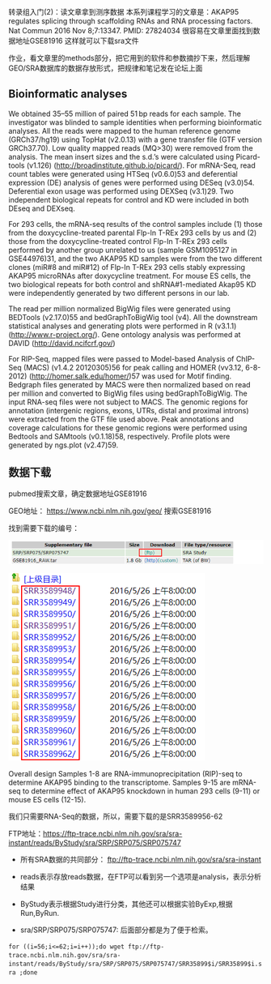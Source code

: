 转录组入门(2)：读文章拿到测序数据
本系列课程学习的文章是：AKAP95 regulates splicing through scaffolding RNAs and RNA processing factors. Nat Commun 2016 Nov 8;7:13347. PMID: 27824034 很容易在文章里面找到数据地址GSE81916 这样就可以下载sra文件

作业，看文章里的methods部分，把它用到的软件和参数摘抄下来，然后理解GEO/SRA数据库的数据存放形式，把规律和笔记发在论坛上面

Bioinformatic analyses
---------

We obtained 35–55 million of paired 51 bp reads for each sample. The investigator was blinded to sample identities when performing bioinformatic analyses. All the reads were mapped to the human reference genome (GRCh37/hg19) using TopHat (v2.0.13) with a gene transfer file (GTF version GRCh37.70). Low quality mapped reads (MQ>30) were removed from the analysis. The mean insert sizes and the s.d.’s were calculated using Picard-tools (v1.126) (http://broadinstitute.github.io/picard/).
For mRNA-Seq, read count tables were generated using HTSeq (v0.6.0)53 and deferential expression (DE) analysis of genes were performed using DESeq (v3.0)54.
Deferential exon usage was performed using DEXSeq (v3.1)29.
Two independent biological repeats for control and KD were included in both DEseq and DEXseq.

For 293 cells, the mRNA-seq results of the control samples include
(1) those from the doxycycline-treated parental Flp-In T-REx 293 cells by us and
(2) those from the doxycycline-treated control Flp-In T-REx 293 cells performed by another group unrelated to us (sample GSM1095127 in GSE44976)31, and the two AKAP95 KD samples were from the two different clones (miR#8 and miR#12) of Flp-In T-REx 293 cells stably expressing AKAP95 microRNAs after doxycycline treatment. For mouse ES cells, the two biological repeats for both control and shRNA#1-mediated Akap95 KD were independently generated by two different persons in our lab.

The read per million normalized BigWig files were generated using BEDTools (v2.17.0)55 and bedGraphToBigWig tool (v4). All the downstream statistical analyses and generating plots were performed in R (v3.1.1) (http://www.r-project.org/). Gene ontology analysis was performed at DAVID (http://david.ncifcrf.gov/)

For RIP-Seq, mapped files were passed to Model-based Analysis of ChIP-Seq (MACS) (v1.4.2 20120305)56 for peak calling and HOMER (vv3.12, 6-8-2012) (http://homer.salk.edu/homer/)57 was used for Motif finding. Bedgraph files generated by MACS were then normalized based on read per million and converted to BigWig files using bedGraphToBigWig. The input RNA-seq files were not subject to MACS. The genomic regions for annotation (intergenic regions, exons, UTRs, distal and proximal introns) were extracted from the GTF file used above. Peak annotations and coverage calculations for these genomic regions were performed using Bedtools and SAMtools (v0.1.18)58, respectively. Profile plots were generated by ngs.plot (v2.47)59.

数据下载
---

pubmed搜索文章，确定数据地址GSE81916

GEO地址： https://www.ncbi.nlm.nih.gov/geo/ 搜索GSE81916

找到需要下载的编号：

![](https://github.com/CLDIAO/learning-RNA-Seq/blob/master/graph/02/01.png)

![](https://github.com/CLDIAO/learning-RNA-Seq/blob/master/graph/02/02.png)

Overall design	Samples 1-8 are RNA-immunoprecipitation (RIP)-seq to determine AKAP95 binding to the transcriptome. Samples 9-15 are mRNA-seq to determine effect of AKAP95 knockdown in human 293 cells (9-11) or mouse ES cells (12-15).

我们只需要RNA-Seq的数据，所以，需要下载的是SRR3589956-62

FTP地址：https://ftp-trace.ncbi.nlm.nih.gov/sra/sra-instant/reads/ByStudy/sra/SRP/SRP075/SRP075747

* 所有SRA数据的共同部分： ftp://ftp-trace.ncbi.nlm.nih.gov/sra/sra-instant

* reads表示存放reads数据，在FTP可以看到另一个选项是analysis，表示分析结果

* ByStudy表示根据Study进行分类，其他还可以根据实验ByExp,根据Run,ByRun.

* sra/SRP/SRP075/SRP075747: 后面部分都是为了便于检索。

`for ((i=56;i<=62;i=i++));do wget ftp://ftp-trace.ncbi.nlm.nih.gov/sra/sra-instant/reads/ByStudy/sra/SRP/SRP075/SRP075747/SRR35899$i/SRR35899$i.sra ;done`
